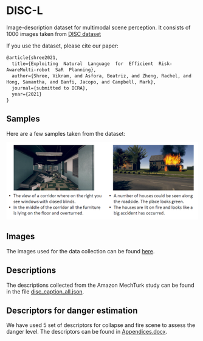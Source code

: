 # DISC-L
Image-description dataset for multimodal scene perception. It consists of 1000 images taken from [DISC dataset](https://www.ri.cmu.edu/wp-content/uploads/2019/06/IROS19_DISC_final_v1.pdf)

If you use the dataset, please cite our paper:
```
@article{shree2021,
  title={Exploiting  Natural  Language  for  Efficient  Risk-AwareMulti-robot  SaR  Planning},
  author={Shree, Vikram, and Asfora, Beatriz, and Zheng, Rachel, and Hong, Samantha, and Banfi, Jacopo, and Campbell, Mark},
  journal={submitted to ICRA},
  year={2021}
}
```

## Samples
Here are a few samples taken from the dataset:

![alt text](discLimage.PNG)


## Images
The images used for the data collection can be found [here](https://drive.google.com/drive/folders/1aL-zvjFEbxcDd9AcXLpbf82pX30-b2gH?usp=sharing).

## Descriptions
The descriptions collected from the Amazon MechTurk study can be found in the file [disc_caption_all.json](disc_caption_all.json).

## Descriptors for danger estimation
We have used 5 set of descriptors for collapse and fire scene to assess the danger level. The descriptors can be found in [Appendices.docx](Appendices.docx).
